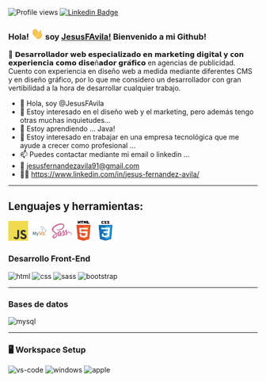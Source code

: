 ![Profile views](https://komarev.com/ghpvc/?username=JesusFAvila&color=0D92F3)
[![Linkedin Badge](https://img.shields.io/badge/-Add&nbsp;Me-0B7CCF?style=flat&logo=Linkedin&logoColor=white&link=https://www.linkedin.com/in/jesus-fernandez-avila/)](https://www.linkedin.com/in/jesus-fernandez-avila/)



### Hola! <img src="https://raw.githubusercontent.com/ABSphreak/ABSphreak/master/gifs/Hi.gif" width="25"> soy [JesusFAvila!](https://www.linkedin.com/in/jesus-fernandez-avila/) Bienvenido a mi Github!

🚀 𝗗𝗲𝘀𝗮𝗿𝗿𝗼𝗹𝗹𝗮𝗱𝗼𝗿 𝘄𝗲𝗯 𝗲𝘀𝗽𝗲𝗰𝗶𝗮𝗹𝗶𝘇𝗮𝗱𝗼 𝗲𝗻 𝗺𝗮𝗿𝗸𝗲𝘁𝗶𝗻𝗴 𝗱𝗶𝗴𝗶𝘁𝗮𝗹 𝘆 𝗰𝗼𝗻 𝗲𝘅𝗽𝗲𝗿𝗶𝗲𝗻𝗰𝗶𝗮 𝗰𝗼𝗺𝗼 𝗱𝗶𝘀𝗲ñ𝗮𝗱𝗼𝗿 𝗴𝗿𝗮́𝗳𝗶𝗰𝗼 en agencias de publicidad. Cuento con experiencia en diseño web a medida mediante diferentes CMS y en diseño gráfico, por lo que me considero un desarrollador con gran vertibilidad a la hora de desarrollar cualquier trabajo.

- 👋 Hola, soy @JesusFAvila
- 👀 Estoy interesado en el diseño web y el marketing, pero además tengo otras muchas inquietudes...
- 🌱 Estoy aprendiendo ... Java!
- 💞️ Estoy interesado en trabajar en una empresa tecnológica que me ayude  a crecer como profesional ...
- 📫 Puedes contactar mediante mi email o linkedin ...
- 📧 jesusfernandezavila91@gmail.com
- 🧙🏻 https://www.linkedin.com/in/jesus-fernandez-avila/

---


## Lenguajes y herramientas:

<code><img height="40" src="https://raw.githubusercontent.com/github/explore/80688e429a7d4ef2fca1e82350fe8e3517d3494d/topics/javascript/javascript.png"></code>
<code><img height="40" src="https://raw.githubusercontent.com/github/explore/80688e429a7d4ef2fca1e82350fe8e3517d3494d/topics/mysql/mysql.png"></code>
<code><img height="40" src="https://raw.githubusercontent.com/github/explore/80688e429a7d4ef2fca1e82350fe8e3517d3494d/topics/sass/sass.png"></code>
<code><img height="40" src="https://raw.githubusercontent.com/github/explore/80688e429a7d4ef2fca1e82350fe8e3517d3494d/topics/html/html.png"></code>
<code><img height="40" src="https://raw.githubusercontent.com/github/explore/80688e429a7d4ef2fca1e82350fe8e3517d3494d/topics/css/css.png"></code>


### Desarrollo Front-End 


![html](https://img.shields.io/badge/HTML5-E20C1C?style=for-the-badge&logo=html5&logoColor=white)
![css](https://img.shields.io/badge/CSS3-0C54DC?style=for-the-badge&logo=css3&logoColor=white)
![sass](https://img.shields.io/badge/SASS-DF46A2?style=for-the-badge&logo=sass&logoColor=white)
![bootstrap](https://img.shields.io/badge/Bootstrap-7C0FC1?style=for-the-badge&logo=bootstrap&logoColor=white)
 
---

### Bases de datos

![mysql](https://img.shields.io/badge/MySQL-E97B00?style=for-the-badge&logo=mysql&logoColor=white)

---

### 🖥️ Workspace Setup

![vs-code](https://img.shields.io/badge/VS_Code-198CCD?style=for-the-badge&logo=Visual-Studio-Code&logoColor=white)
![windows](https://img.shields.io/badge/Windows_10-2040E1?style=for-the-badge&logo=windows&logoColor=white)
![apple](https://img.shields.io/badge/McOS-2040E1?style=for-the-badge&logo=apple&logoColor=white)






<!---
JesusFAvila/JesusFAvila is a ✨ special ✨ repository because its `README.md` (this file) appears on your GitHub profile.
You can click the Preview link to take a look at your changes.
--->
